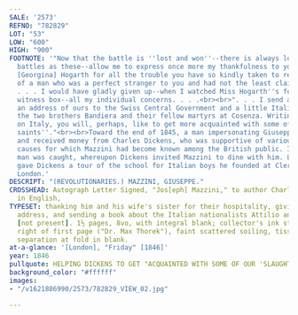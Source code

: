 ```yaml
---
SALE: '2573'
REFNO: "782829"
LOT: "53"
LOW: "600"
HIGH: "900"
FOOTNOTE: '"Now that the battle is ''lost and won''--there is always loss in such
  battles as these--allow me to express once more my thankfulness to you and to Miss
  [Georgina] Hogarth for all the trouble you have so kindly taken to redeem the honour
  of a man who was a perfect stranger to you and had not the least claim to your help.
  . . . I would have gladly given up--when I watched Miss Hogarth''s feelings in the
  witness box--all my individual concerns. . . .<br><br>". . . I send along with this
  an address of ours to the Swiss Central Government and a little Italian book on
  the two brothers Bandiera and their fellow martyrs at Cosenza. Writing as you are
  on Italy, you will, perhaps, like to get more acquainted with some of our ''slaughtered
  saints''."<br><br>Toward the end of 1845, a man impersonating Giuseppe Mazzini solicited
  and received money from Charles Dickens, who was supportive of various laudable
  causes for which Mazzini had become known among the British public. In 1846, the
  man was caught, whereupon Dickens invited Mazzini to dine with him. Later, Mazzini
  gave Dickens a tour of the school for Italian boys he founded at Clerkenwell in
  London.'
DESCRIPT: "(REVOLUTIONARIES.) MAZZINI, GIUSEPPE."
CROSSHEAD: Autograph Letter Signed, "Jos[eph] Mazzini," to author Charles Dickens,
  in English,
TYPESET: thanking him and his wife's sister for their hospitality, giving a Swiss
  address, and sending a book about the Italian nationalists Attilio and Emilio Bandiera
  [not present]. 1½ pages, 8vo, with integral blank; collector's ink stamp at upper
  right of first page ("Dr. Max Thorek"), faint scattered soiling, tissue repair to
  separation at fold in blank.
at-a-glance: '[London], "Friday" [1846]'
year: 1846
pullquote: HELPING DICKENS TO GET "ACQUAINTED WITH SOME OF OUR 'SLAUGHTERED SAINTS'"
background_color: "#ffffff"
images:
- "/v1621886990/2573/782829_VIEW_02.jpg"

---
```

